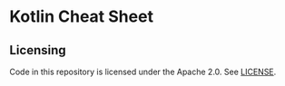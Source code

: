 # Kotlin Cheat Sheet

## Licensing

Code in this repository is licensed under the Apache 2.0. See [LICENSE](LICENSE).
